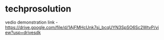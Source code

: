 # techprosolution


vedio demonstration link - https://drive.google.com/file/d/1AjFMHcUnk7si_bcqUYN3SpSO6Sc2WtvP/view?usp=drivesdk

